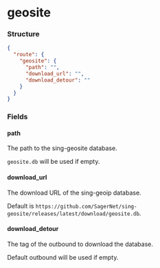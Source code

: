 # geosite

### Structure

```json
{
  "route": {
    "geosite": {
      "path": "",
      "download_url": "",
      "download_detour": ""
    }
  }
}
```

### Fields

#### path

The path to the sing-geosite database.

`geosite.db` will be used if empty.

#### download_url

The download URL of the sing-geoip database.

Default is `https://github.com/SagerNet/sing-geosite/releases/latest/download/geosite.db`.

#### download_detour

The tag of the outbound to download the database.

Default outbound will be used if empty.